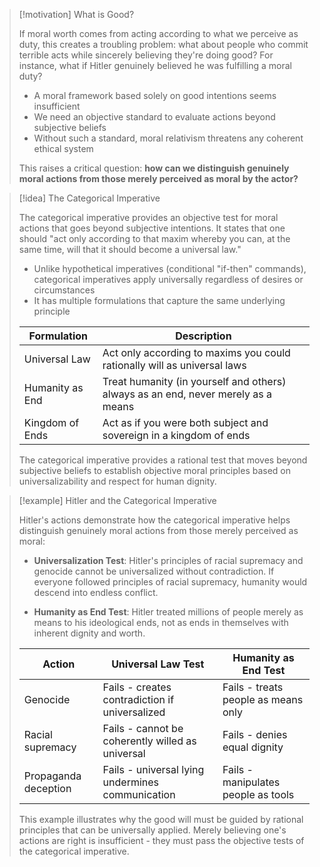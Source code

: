 > [!motivation] What is Good?
> 
> If moral worth comes from acting according to what we perceive as duty, this creates a troubling problem: what about people who commit terrible acts while sincerely believing they're doing good? For instance, what if Hitler genuinely believed he was fulfilling a moral duty?
> 
> - A moral framework based solely on good intentions seems insufficient
> - We need an objective standard to evaluate actions beyond subjective beliefs
> - Without such a standard, moral relativism threatens any coherent ethical system
> 
> This raises a critical question: **how can we distinguish genuinely moral actions from those merely perceived as moral by the actor?**

> [!idea] The Categorical Imperative
> 
> The categorical imperative provides an objective test for moral actions that goes beyond subjective intentions. It states that one should "act only according to that maxim whereby you can, at the same time, will that it should become a universal law."
> 
> - Unlike hypothetical imperatives (conditional "if-then" commands), categorical imperatives apply universally regardless of desires or circumstances
> - It has multiple formulations that capture the same underlying principle
> 
> |Formulation|Description|
> |---|---|
> |Universal Law|Act only according to maxims you could rationally will as universal laws|
> |Humanity as End|Treat humanity (in yourself and others) always as an end, never merely as a means|
> |Kingdom of Ends|Act as if you were both subject and sovereign in a kingdom of ends|
> 
> The categorical imperative provides a rational test that moves beyond subjective beliefs to establish objective moral principles based on universalizability and respect for human dignity.

> [!example] Hitler and the Categorical Imperative
> 
> Hitler's actions demonstrate how the categorical imperative helps distinguish genuinely moral actions from those merely perceived as moral:
> 
> - **Universalization Test**: Hitler's principles of racial supremacy and genocide cannot be universalized without contradiction. If everyone followed principles of racial supremacy, humanity would descend into endless conflict.
>     
> - **Humanity as End Test**: Hitler treated millions of people merely as means to his ideological ends, not as ends in themselves with inherent dignity and worth.
>     
> 
> |Action|Universal Law Test|Humanity as End Test|
> |---|---|---|
> |Genocide|Fails - creates contradiction if universalized|Fails - treats people as means only|
> |Racial supremacy|Fails - cannot be coherently willed as universal|Fails - denies equal dignity|
> |Propaganda deception|Fails - universal lying undermines communication|Fails - manipulates people as tools|
> 
> This example illustrates why the good will must be guided by rational principles that can be universally applied. Merely believing one's actions are right is insufficient - they must pass the objective tests of the categorical imperative.
